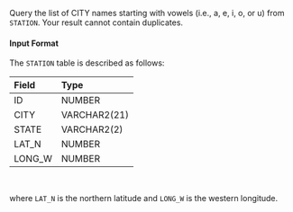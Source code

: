 Query the list of CITY names starting with vowels (i.e., a, e, i, o, or u) from `STATION`. Your result cannot contain duplicates.

#### Input Format

The `STATION` table is described as follows:

|Field|Type|
|:--|:--|
|ID|NUMBER|
|CITY|VARCHAR2(21)|
|STATE|VARCHAR2(2)|
|LAT_N|NUMBER|
|LONG_W|NUMBER|
<br>

where `LAT_N` is the northern latitude and `LONG_W` is the western longitude.